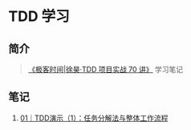 # TDD 学习

## 简介

> [《极客时间|徐昊·TDD 项目实战 70 讲》](http://gk.link/a/11giR) 学习笔记

## 笔记

1. [01｜TDD演示（1）：任务分解法与整体工作流程](https://www.wyyl1.com/post/19/01/)